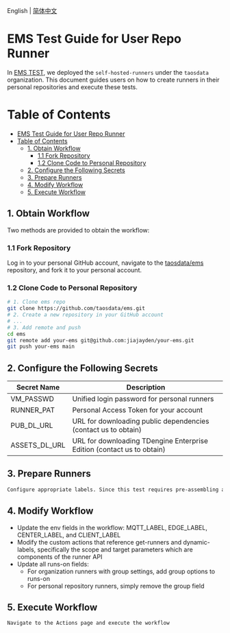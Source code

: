 English | [简体中文](USER_REPO_RUNNER_GUIDE-CN.md)

# EMS Test Guide for User Repo Runner
In [EMS TEST](./README-CN.md), we deployed the `self-hosted-runners` under the `taosdata` organization. This document guides users on how to create runners in their personal repositories and execute these tests.

# Table of Contents
- [EMS Test Guide for User Repo Runner](#ems-test-guide-for-user-repo-runner)
- [Table of Contents](#table-of-contents)
  - [1. Obtain Workflow](#1-obtain-workflow)
    - [1.1 Fork Repository](#11-fork-repository)
    - [1.2 Clone Code to Personal Repository](#12-clone-code-to-personal-repository)
  - [2. Configure the Following Secrets](#2-configure-the-following-secrets)
  - [3. Prepare Runners](#3-prepare-runners)
  - [4. Modify Workflow](#4-modify-workflow)
  - [5. Execute Workflow](#5-execute-workflow)

## 1. Obtain Workflow
Two methods are provided to obtain the workflow:

### 1.1 Fork Repository
Log in to your personal GitHub account, navigate to the [taosdata/ems](https://github.com/taosdata/ems) repository, and fork it to your personal account.

### 1.2 Clone Code to Personal Repository
```bash
# 1. Clone ems repo
git clone https://github.com/taosdata/ems.git
# 2. Create a new repository in your GitHub account
# ...
# 3. Add remote and push
cd ems
git remote add your-ems git@github.com:jiajayden/your-ems.git
git push your-ems main
```

## 2. Configure the Following Secrets
| Secret Name   | Description                      |
|---------------|----------------------------------|
| VM_PASSWD     | Unified login password for personal runners |
| RUNNER_PAT    | Personal Access Token for your account |
| PUB_DL_URL    | URL for downloading public dependencies (contact us to obtain) |
| ASSETS_DL_URL | URL for downloading TDengine Enterprise Edition (contact us to obtain) |

## 3. Prepare Runners
```markdown
Configure appropriate labels. Since this test requires pre-assembling all necessary runners into a complete environment, each runner needs unique labels to avoid duplicate references caused by network latency.
```

## 4. Modify Workflow
- Update the env fields in the workflow: MQTT_LABEL, EDGE_LABEL, CENTER_LABEL, and CLIENT_LABEL
- Modify the custom actions that reference get-runners and dynamic-labels, specifically the scope and target parameters which are components of the runner API
- Update all runs-on fields:
  - For organization runners with group settings, add group options to runs-on
  - For personal repository runners, simply remove the group field

## 5. Execute Workflow
```markdown
Navigate to the Actions page and execute the workflow
```